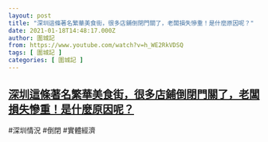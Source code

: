 ```yaml
---
layout: post
title: "深圳這條著名繁華美食街，很多店鋪倒閉門關了，老闆損失慘重！是什麼原因呢？"
date: 2021-01-18T14:48:17.000Z
author: 圍城記
from: https://www.youtube.com/watch?v=h_WE2RkVDSQ
tags: [ 圍城記 ]
categories: [ 圍城記 ]
---
```

<!--1610981297000-->
[深圳這條著名繁華美食街，很多店鋪倒閉門關了，老闆損失慘重！是什麼原因呢？](https://www.youtube.com/watch?v=h_WE2RkVDSQ)
------

<div>
#深圳情況 #倒閉 #實體經濟
</div>

